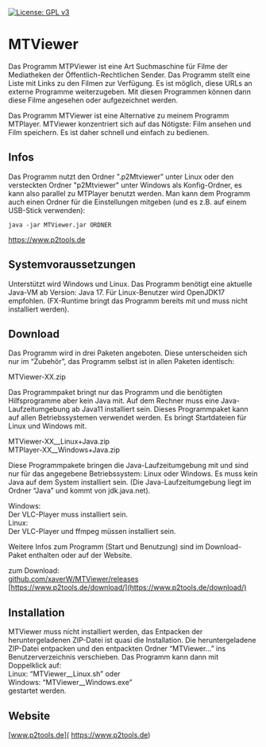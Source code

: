 [![License: GPL v3](https://img.shields.io/badge/License-GPL%20v3-blue.svg)](http://www.gnu.org/licenses/gpl-3.0)

# MTViewer

Das Programm MTPViewer ist eine Art Suchmaschine für Filme der Mediatheken der Öffentlich-Rechtlichen Sender. Das Programm stellt eine Liste mit Links zu den Filmen zur Verfügung. Es ist möglich, diese URLs an externe Programme weiterzugeben. Mit diesen Programmen können dann diese Filme angesehen oder aufgezeichnet werden.

Das Programm MTViewer ist eine Alternative zu meinem Programm MTPlayer. MTViewer konzentriert sich auf das Nötigste: Film ansehen und Film speichern. Es ist daher schnell und einfach zu bedienen.
<br />


## Infos

Das Programm nutzt den Ordner ".p2Mtviewer" unter Linux oder den versteckten Ordner "p2Mtviewer" unter Windows als Konfig-Ordner, es kann also parallel zu MTPlayer benutzt werden. Man kann dem Programm auch einen Ordner für die Einstellungen mitgeben (und es z.B. auf einem USB-Stick verwenden):

```
java -jar MTViewer.jar ORDNER 
```

https://www.p2tools.de
<br />


## Systemvoraussetzungen

Unterstützt wird Windows und Linux. Das Programm benötigt eine aktuelle Java-VM ab Version: Java 17. Für Linux-Benutzer wird OpenJDK17 empfohlen. (FX-Runtime bringt das Programm bereits mit und muss nicht installiert werden).
<br />


## Download

Das Programm wird in drei Paketen angeboten. Diese unterscheiden sich nur im “Zubehör”, das Programm selbst ist in allen Paketen identisch:

MTViewer-XX.zip

Das Programmpaket bringt nur das Programm und die benötigten Hilfsprogramme aber kein Java mit. Auf dem Rechner muss eine Java-Laufzeitumgebung ab Java11 installiert sein. Dieses Programmpaket kann auf allen Betriebssystemen verwendet werden. Es bringt Startdateien für Linux und Windows mit.


MTViewer-XX__Linux+Java.zip  
MTPlayer-XX__Windows+Java.zip

Diese Programmpakete bringen die Java-Laufzeitumgebung mit und sind nur für das angegebene     Betriebssystem: Linux oder Windows. Es muss kein Java auf dem System installiert sein. (Die Java-Laufzeitumgebung liegt im Ordner “Java” und kommt von jdk.java.net).

Windows:  
Der VLC-Player muss installiert sein.  
Linux:  
Der VLC-Player und ffmpeg müssen installiert sein.  

Weitere Infos zum Programm (Start und Benutzung) sind im Download-Paket enthalten oder auf der Website.

zum Download:  
[github.com/xaverW/MTViewer/releases](https://github.com/xaverW/MTViewer/releases)  
[https://www.p2tools.de/download/](https://www.p2tools.de/download/)
<br />


## Installation

MTViewer muss nicht installiert werden, das Entpacken der heruntergeladenen ZIP-Datei ist quasi die Installation. Die heruntergeladene ZIP-Datei entpacken und den entpackten Ordner “MTViewer...” ins Benutzerverzeichnis verschieben. Das Programm kann dann mit Doppelklick auf:  
Linux: “MTViewer__Linux.sh” oder  
Windows: “MTViewer__Windows.exe”  
gestartet werden.
<br />


## Website

[www.p2tools.de]( https://www.p2tools.de)


